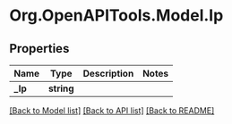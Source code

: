 # Org.OpenAPITools.Model.Ip
## Properties

Name | Type | Description | Notes
------------ | ------------- | ------------- | -------------
**_Ip** | **string** |  | 

[[Back to Model list]](../README.md#documentation-for-models) [[Back to API list]](../README.md#documentation-for-api-endpoints) [[Back to README]](../README.md)

